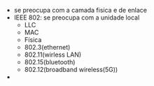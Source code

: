 * se preocupa com a camada fisica e de enlace
* IEEE 802: se preocupa com a unidade local
	* LLC
	* MAC
	* Física
	* 802.3(ethernet)
	* 802.11(wirless LAN)
	* 802.15(bluetooth)
	* 802.12(broadband wireless(5G))
* 